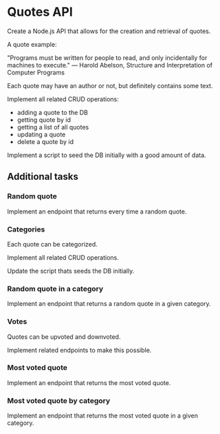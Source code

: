 # Quotes API

Create a Node.js API that allows for the creation and retrieval of quotes.

A quote example: 

"Programs must be written for people to read, and only incidentally for machines to execute."
― Harold Abelson, Structure and Interpretation of Computer Programs

Each quote may have an author or not, but definitely contains some text.

Implement all related CRUD operations:

* adding a quote to the DB
* getting quote by id
* getting a list of all quotes
* updating a quote
* delete a quote by id

Implement a script to seed the DB initially with a good amount of data.

## Additional tasks

### Random quote

Implement an endpoint that returns every time a random quote.

### Categories

Each quote can be categorized.

Implement all related CRUD operations.

Update the script thats seeds the DB initially.

### Random quote in a category

Implement an endpoint that returns a random quote in a given category.

### Votes

Quotes can be upvoted and downvoted.

Implement related endpoints to make this possible.

### Most voted quote

Implement an endpoint that returns the most voted quote.

### Most voted quote by category

Implement an endpoint that returns the most voted quote in a given category.
